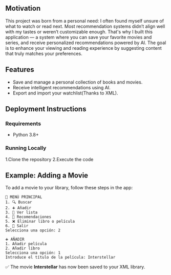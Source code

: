 ## Motivation

This project was born from a personal need: I often found myself unsure of what to watch or read next. Most recommendation systems didn’t align well with my tastes or weren’t customizable enough. 
That's why I built this application — a system where you can save your favorite movies and series, and receive personalized recommendations powered by AI. 
The goal is to enhance your viewing and reading experience by suggesting content that truly matches your preferences.

## Features

- Save and manage a personal collection of books and movies.
- Receive intelligent recommendations using AI.
- Export and import your watchlist(Thanks to XML).

## Deployment Instructions

### Requirements

- Python 3.8+

### Running Locally

1.Clone the repository
2.Execute the code

## Example: Adding a Movie

To add a movie to your library, follow these steps in the app:

```
📌 MENÚ PRINCIPAL
1. 🔍 Buscar
2. ➕ Añadir
3. 📜 Ver lista
4. 🌟 Recomendaciones
5. ❌ Eliminar libro o película
6. 🚪 Salir
Selecciona una opción: 2

➕ AÑADIR
1. Añadir película
2. Añadir libro
Selecciona una opción: 1
Introduce el título de la película: Interstellar
```

✅ The movie **Interstellar** has now been saved to your XML library.
